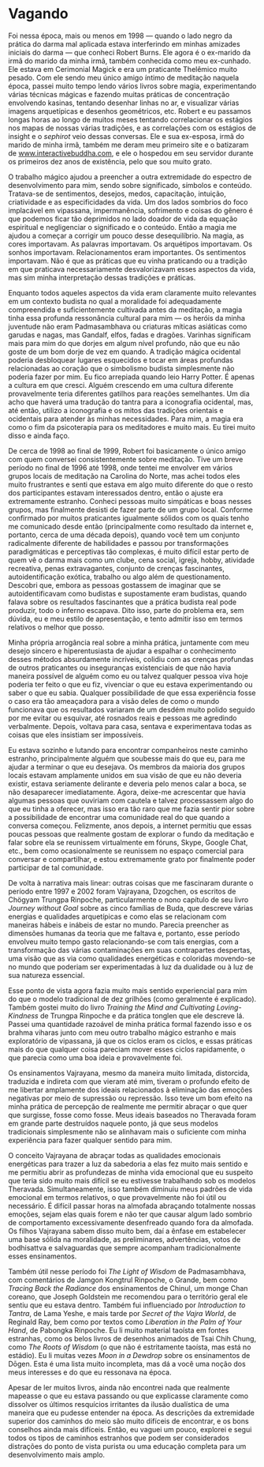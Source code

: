 # Vagando

Foi nessa época, mais ou menos em 1998 — quando o lado negro da prática do darma mal aplicada estava interferindo em minhas amizades iniciais do darma — que conheci Robert Burns. Ele agora é o ex-marido da irmã do marido da minha irmã, também conhecida como meu ex-cunhado. Ele estava em Cerimonial Magick e era um praticante Thelêmico muito pesado. Com ele sendo meu único amigo íntimo de meditação naquela época, passei muito tempo lendo vários livros sobre magia, experimentando várias técnicas mágicas e fazendo muitas práticas de concentração envolvendo kasinas, tentando desenhar linhas no ar, e visualizar várias imagens arquetípicas e desenhos geométricos, etc. Robert e eu passamos longas horas ao longo de muitos meses tentando correlacionar os estágios nos mapas de nossas várias tradições, e as correlações com os estágios de insight e o _sephirot_ veio dessas conversas. Ele e sua ex-esposa, irmã do marido de minha irmã, também me deram meu primeiro site e o batizaram de www.interactivebuddha.com, e ele o hospedou em seu servidor durante os primeiros dez anos de existência, pelo que sou muito grato.

O trabalho mágico ajudou a preencher a outra extremidade do espectro de desenvolvimento para mim, sendo sobre significado, símbolos e conteúdo. Tratava-se de sentimentos, desejos, medos, capacitação, intuição, criatividade e as especificidades da vida. Um dos lados sombrios do foco implacável em vipassana, impermanência, sofrimento e coisas do gênero é que podemos ficar tão deprimidos no lado doador de vida da equação espiritual e negligenciar o significado e o conteúdo. Então a magia me ajudou a começar a corrigir um pouco desse desequilíbrio. Na magia, as cores importavam. As palavras importavam. Os arquétipos importavam. Os sonhos importavam. Relacionamentos eram importantes. Os sentimentos importavam. Não é que as práticas que eu vinha praticando ou a tradição em que praticava necessariamente desvalorizavam esses aspectos da vida, mas sim minha interpretação dessas tradições e práticas.

Enquanto todos aqueles aspectos da vida eram claramente muito relevantes em um contexto budista no qual a moralidade foi adequadamente compreendida e suficientemente cultivada antes da meditação, a magia tinha essa profunda ressonância cultural para mim — os heróis da minha juventude não eram Padmasambhava ou criaturas míticas asiáticas como garudas e nagas, mas Gandalf, elfos, fadas e dragões. Varinhas significam mais para mim do que dorjes em algum nível profundo, não que eu não goste de um bom dorje de vez em quando. A tradição mágica ocidental poderia desbloquear lugares esquecidos e tocar em áreas profundas relacionadas ao coração que o simbolismo budista simplesmente não poderia fazer por mim. Eu fico arrepiada quando leio Harry Potter. É apenas a cultura em que cresci. Alguém crescendo em uma cultura diferente provavelmente teria diferentes gatilhos para reações semelhantes. Um dia acho que haverá uma tradução do tantra para a iconografia ocidental, mas, até então, utilizo a iconografia e os mitos das tradições orientais e ocidentais para atender às minhas necessidades. Para mim, a magia era como o fim da psicoterapia para os meditadores e muito mais. Eu tirei muito disso e ainda faço.

De cerca de 1998 ao final de 1999, Robert foi basicamente o único amigo com quem conversei consistentemente sobre meditação. Tive um breve período no final de 1996 até 1998, onde tentei me envolver em vários grupos locais de meditação na Carolina do Norte, mas achei todos eles muito frustrantes e senti que estava em algo muito diferente do que o resto dos participantes estavam interessados dentro, então o ajuste era extremamente estranho. Conheci pessoas muito simpáticas e boas nesses grupos, mas finalmente desisti de fazer parte de um grupo local. Conforme confirmado por muitos praticantes igualmente sólidos com os quais tenho me comunicado desde então (principalmente como resultado da internet e, portanto, cerca de uma década depois), quando você tem um conjunto radicalmente diferente de habilidades e passou por transformações paradigmáticas e perceptivas tão complexas, é muito difícil estar perto de quem vê o darma mais como um clube, cena social, igreja, hobby, atividade recreativa, penas extravagantes, conjunto de crenças fascinantes, autoidentificação exótica, trabalho ou algo além de questionamento. Descobri que, embora as pessoas gostassem de imaginar que se autoidentificavam como budistas e supostamente eram budistas, quando falava sobre os resultados fascinantes que a prática budista real pode produzir, todo o inferno escapava. Dito isso, parte do problema era, sem dúvida, eu e meu estilo de apresentação, e tento admitir isso em termos relativos o melhor que posso.

Minha própria arrogância real sobre a minha prática, juntamente com meu desejo sincero e hiperentusiasta de ajudar a espalhar o conhecimento desses métodos absurdamente incríveis, colidiu com as crenças profundas de outros praticantes ou inseguranças existenciais de que não havia maneira possível de alguém como eu ou talvez qualquer pessoa viva hoje poderia ter feito o que eu fiz, vivenciar o que eu estava experimentando ou saber o que eu sabia. Qualquer possibilidade de que essa experiência fosse o caso era tão ameaçadora para a visão deles de como o mundo funcionava que os resultados variaram de um desdém muito polido seguido por me evitar ou esquivar, até rosnados reais e pessoas me agredindo verbalmente. Depois, voltava para casa, sentava e experimentava todas as coisas que eles insistiam ser impossíveis.

Eu estava sozinho e lutando para encontrar companheiros neste caminho estranho, principalmente alguém que soubesse mais do que eu, para me ajudar a terminar o que eu desejava. Os membros da maioria dos grupos locais estavam amplamente unidos em sua visão de que eu não deveria existir, estava seriamente delirante e deveria pelo menos calar a boca, se não desaparecer imediatamente. Agora, deixe-me acrescentar que havia algumas pessoas que ouviriam com cautela e talvez processassem algo do que eu tinha a oferecer, mas isso era tão raro que me fazia sentir pior sobre a possibilidade de encontrar uma comunidade real do que quando a conversa começou. Felizmente, anos depois, a internet permitiu que essas poucas pessoas que realmente gostam de explorar o fundo da meditação e falar sobre ela se reunissem virtualmente em fóruns, Skype, Google Chat, etc., bem como ocasionalmente se reunissem no espaço comercial para conversar e compartilhar, e estou extremamente grato por finalmente poder participar de tal comunidade.

De volta à narrativa mais linear: outras coisas que me fascinaram durante o período entre 1997 e 2002 foram Vajrayana, Dzogchen, os escritos de Chögyam Trungpa Rinpoche, particularmente o nono capítulo de seu livro _Journey without Goal_ sobre as cinco famílias de Buda, que descreve várias energias e qualidades arquetípicas e como elas se relacionam com maneiras hábeis e inábeis de estar no mundo. Parecia preencher as dimensões humanas da teoria que me faltava e, portanto, esse período envolveu muito tempo gasto relacionando-se com tais energias, com a transformação das várias contaminações em suas contrapartes despertas, uma visão que as via como qualidades energéticas e coloridas movendo-se no mundo que poderiam ser experimentadas à luz da dualidade ou à luz de sua natureza essencial.

Esse ponto de vista agora fazia muito mais sentido experiencial para mim do que o modelo tradicional de dez grilhões (como geralmente é explicado). Também gostei muito do livro _Training the Mind and Cultivating Loving-Kindness_ de Trungpa Rinpoche e da prática tonglen que ele descreve lá. Passei uma quantidade razoável de minha prática formal fazendo isso e os brahma viharas junto com meu outro trabalho mágico estranho e mais exploratório de vipassana, já que os ciclos eram os ciclos, e essas práticas mais do que qualquer coisa pareciam mover esses ciclos rapidamente, o que parecia como uma boa ideia e provavelmente foi.

Os ensinamentos Vajrayana, mesmo da maneira muito limitada, distorcida, traduzida e indireta com que vieram até mim, tiveram o profundo efeito de me libertar amplamente dos ideais relacionados à eliminação das emoções negativas por meio de supressão ou repressão. Isso teve um bom efeito na minha prática de percepção de realmente me permitir abraçar o que quer que surgisse, fosse como fosse. Meus ideais baseados no Theravada foram em grande parte destruídos naquele ponto, já que seus modelos tradicionais simplesmente não se alinhavam mais o suficiente com minha experiência para fazer qualquer sentido para mim.

O conceito Vajrayana de abraçar todas as qualidades emocionais energéticas para trazer a luz da sabedoria a elas fez muito mais sentido e me permitiu abrir as profundezas de minha vida emocional que eu suspeito que teria sido muito mais difícil se eu estivesse trabalhando sob os modelos Theravada. Simultaneamente, isso também diminuiu meus padrões de vida emocional em termos relativos, o que provavelmente não foi útil ou necessário. É difícil passar horas na almofada abraçando totalmente nossas emoções, sejam elas quais forem e não ter que causar algum lado sombrio de comportamento excessivamente desenfreado quando fora da almofada. Os filhos Vajrayana sabem disso muito bem, daí a ênfase em estabelecer uma base sólida na moralidade, as preliminares, advertências, votos de bodhisattva e salvaguardas que sempre acompanham tradicionalmente esses ensinamentos.

Também útil nesse período foi _The Light of Wisdom_ de Padmasambhava, com comentários de Jamgon Kongtrul Rinpoche, o Grande, bem como _Tracing Back the Radiance_ dos ensinamentos de Chinul, um monge Chan coreano, que Joseph Goldstein me recomendou para o território geral ele sentiu que eu estava dentro. Também fui influenciado por _Introduction to Tantra_, de Lama Yeshe, e mais tarde por _Secret of the Vajra World_, de Reginald Ray, bem como por textos como _Liberation in the Palm of Your Hand_, de Pabongka Rinpoche. Eu li muito material taoísta em fontes estranhas, como os belos livros de desenhos animados de Tsai Chih Chung, como _The Roots of Wisdom_ (o que não é estritamente taoísta, mas está no estádio). Eu li muitas vezes _Moon in a Dewdrop_ sobre os ensinamentos de Dōgen. Esta é uma lista muito incompleta, mas dá a você uma noção dos meus interesses e do que eu ressonava na época.

Apesar de ler muitos livros, ainda não encontrei nada que realmente mapeasse o que eu estava passando ou que explicasse claramente como dissolver os últimos resquícios irritantes da ilusão dualística de uma maneira que eu pudesse entender na época. As descrições da extremidade superior dos caminhos do meio são muito difíceis de encontrar, e os bons conselhos ainda mais difíceis. Então, eu vaguei um pouco, explorei e segui todos os tipos de caminhos estranhos que podem ser considerados distrações do ponto de vista purista ou uma educação completa para um desenvolvimento mais amplo.
